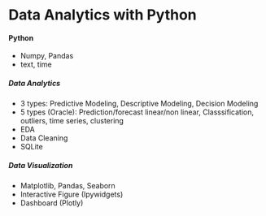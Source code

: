 # Data Analytics with Python

#### Python 
- Numpy, Pandas
- text, time 

##### Data Analytics
- 3 types: Predictive Modeling, Descriptive Modeling, Decision Modeling
- 5 types (Oracle): Prediction/forecast linear/non linear, Classsification, outliers, time series, clustering
- EDA 
- Data Cleaning
- SQLite 

##### Data Visualization
- Matplotlib, Pandas, Seaborn
- Interactive Figure (Ipywidgets)
- Dashboard (Plotly)

